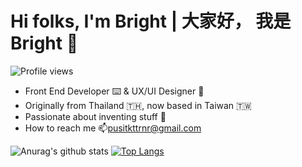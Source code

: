 # Hi folks, I'm Bright | 大家好， 我是 Bright 👋
![Profile views](https://gpvc.arturio.dev/underdogdude) 
 - Front End Developer ⌨️ & UX/UI Designer 🎨
 - Originally from Thailand 🇹🇭, now based in Taiwan 🇹🇼
 - Passionate about inventing stuff 🔭
 - How to reach me 📫pusitkttrnr@gmail.com



![Anurag's github stats](https://github-readme-stats.vercel.app/api?username=underdogdude&show_icons=true&theme=highcontrast&include_all_commits=true&count_private=true&line_height=20)
[![Top Langs](https://github-readme-stats.vercel.app/api/top-langs/?username=underdogdude&theme=highcontrast&layout=compact)](https://github.com/anuraghazra/github-readme-stats)
<!--
**underdogdude/underdogdude** is a ✨ _special_ ✨ repository because its `README.md` (this file) appears on your GitHub profile.

Here are some ideas to get you started:

- 🔭 I’m currently working on ...
- 🌱 I’m currently learning ...
- 👯 I’m looking to collaborate on ...
- 🤔 I’m looking for help with ...
- 💬 Ask me about ...
- 📫 How to reach me: ...
- 😄 Pronouns: ...
- ⚡ Fun fact: ...
-->
